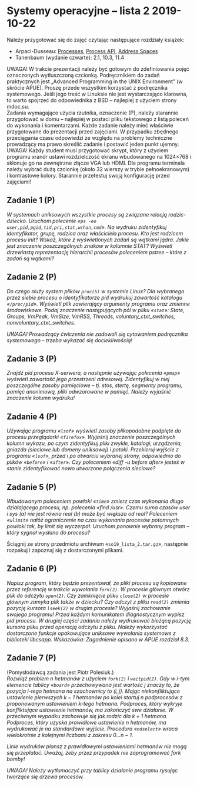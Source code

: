 # Systemy operacyjne – lista 2 2019-10-22

Należy przygotować się do zajęć czytając następujące rozdziały książek:

* Arpaci-Dusseau: [Processes](http://pages.cs.wisc.edu/~remzi/OSTEP/cpu-intro.pdf), [Process API](http://pages.cs.wisc.edu/~remzi/OSTEP/cpu-api.pdf), [Address Spaces](http://pages.cs.wisc.edu/~remzi/OSTEP/vm-intro.pdf)
* Tanenbaum (wydanie czwarte): 2.1, 10.3, 11.4

UWAGA! W trakcie prezentacji należy być gotowym do zdefiniowania pojęć oznaczonych wytłuszczoną czcionką.
Podręcznikiem do zadań praktycznych jest „Advanced Programming in the UNIX Environment” (w skrócie APUE). Proszę przede wszystkim korzystać z podręcznika systemowego. Jeśli jego treść w Linuksie nie jest wystarczająco klarowna, to warto spojrzeć do odpowiednika z BSD – najlepiej z użyciem strony mdoc.su.  
Zadania wymagające użycia rzutnika, oznaczenie (P), należy starannie przygotować w domu – najlepiej w postaci pliku tekstowego z listą poleceń do wykonania i komentarzami. Każde zadanie należy mieć właściwie przygotowane do prezentacji przed zajęciami. W przypadku zbędnego przeciągania czasu odpowiedzi ze względu na problemy techniczne prowadzący ma prawo skreślić zadanie i postawić jeden punkt ujemny.  
UWAGA! Każdy student musi przygotować skrypt, który z użyciem programu xrandr ustawi rozdzielczość ekranu wbudowanego na 1024×768 i sklonuje go na zewnętrzne złącze VGA lub HDMI. Dla programu terminala należy wybrać dużą czcionkę (około 32 wierszy w trybie pełnoekranowym) i kontrastowe kolory. Starannie przetestuj swoją konfigurację przed zajęciami!

## Zadanie 1 (P)

*W systemach uniksowych wszystkie procesy są związane relacją rodzic-dziecko. Uruchom polecenie «`ps -eo user,pid,pgid,tid,pri,stat,wchan,cmd`». Na wydruku zidentyfikuj identyfikator, grupę, rodzica oraz właściciela procesu. Kto jest rodzicem procesu init? Wskaż, które z wyświetlonych zadań są wątkami jądra. Jakie jest znaczenie poszczególnych znaków w kolumnie STAT? Wyświetl drzewiastą reprezentację hierarchii procesów poleceniem pstree – które z zadań są wątkami?*

## Zadanie 2 (P)

*Do czego służy system plików `proc(5)` w systemie Linux? Dla wybranego przez siebie procesu o identyfikatorze pid wydrukuj zawartość katalogu «`/proc/pid`». Wyświetl plik zawierający argumenty programu oraz zmienne środowiskowe. Podaj znaczenie następujących pól w pliku «`stat`»: State, Groups, VmPeak, VmSize, VmRSS, Threads, voluntary_ctxt_switches, nonvoluntary_ctxt_switches.*

*UWAGA! Prowadzący ćwiczenia nie zadowoli się cytowaniem podręcznika systemowego – trzeba wykazać się dociekliwością!*

## Zadanie 3 (P)

*Znajdź pid procesu X-serwera, a następnie używając polecenia «`pmap`» wyświetl zawartość jego przestrzeni adresowej. Zidentyfikuj w niej poszczególne zasoby pamięciowe – tj. stos, stertę, segmenty programu, pamięć anonimową, pliki odwzorowane w pamięć. Należy wyjaśnić znaczenie kolumn wydruku!*

## Zadanie 4 (P)

*Używając programu «`lsof`» wyświetl zasoby plikopodobne podpięte do procesu przeglądarki «`firefox`». Wyjaśnij znaczenie poszczególnych kolumn wykazu, po czym zidentyfikuj pliki zwykłe, katalogi, urządzenia, gniazda (sieciowe lub domeny uniksowej) i potoki. Przekieruj wyjście z programu «`lsof`», przed i po otwarciu wybranej strony, odpowiednio do plików «`before`» i «`after`». Czy poleceniem «diff -u before after» jesteś w stanie zidentyfikować nowo utworzone połączenia sieciowe?*

## Zadanie 5 (P)

*Wbudowanym poleceniem powłoki «`time`» zmierz czas wykonania długo działającego procesu, np. polecenia «find /usr». Czemu suma czasów user i sys (a) nie jest równa real (b) może być większa od real? Poleceniem «`ulimit`» nałóż ograniczenie na czas wykonania procesów potomnych powłoki tak, by limit się wyczerpał. Uruchom ponownie wybrany program – który sygnał wysłano do procesu?*

Ściągnij ze strony przedmiotu archiwum «`so19_lista_2.tar.gz`», następnie rozpakuj i zapoznaj się z dostarczonymi plikami.

## Zadanie 6 (P)

*Napisz program, który będzie prezentował, że pliki procesu są kopiowane przez referencję w trakcie wywołania `fork(2)`. W procesie głównym otwórz plik do odczytu `open(2)`. Czy zamknięcie pliku `close(2)` w procesie głównym zamyka plik także w dziecku? Czy odczyt z pliku `read(2)` zmienia pozycję kursora `lseek(2)` w drugim procesie? Wyjaśnij zachowanie swojego programu!
Przed każdym komunikatem diagnostycznym wypisz pid procesu. W drugiej części zadania należy wydrukować bieżącą pozycję kursora pliku przed operacją odczytu z pliku. Należy wykorzystać dostarczone funkcje opakowujące uniksowe wywołania systemowe z biblioteki libcsapp.
Wskazówka: Zagadnienie opisano w APUE rozdział 8.3.*

## Zadanie 7 (P)

(Pomysłodawcą zadania jest Piotr Polesiuk.)  
*Rozwiąż problem n hetmanów z użyciem `fork(2)` i `waitpid(2)`. Gdy w $i$-tym elemencie tablicy «`board`» przechowywana jest wartość $j$ znaczy to, że pozycja $i$-tego hetmana na szachownicy to $(i,j)$. Mając niekonfliktujące ustawienie pierwszych $k − 1$ hetmanów po kolei startuj $n$ podprocesów z proponowanym ustawieniem $k$-tego hetmana. Podproces, który wykryje konfliktujące ustawienie hetmanów, ma zakończyć swe działanie. W przeciwnym wypadku zachowuje się jak rodzic dla $k + 1$ hetmana. Podproces, który uzyska prawidłowe ustawienie $n$ hetmanów, ma wydrukować je na standardowe wyjście. Procedura «`ndselect`» wraca wielokrotnie z kolejnymi liczbami z zakresu $0...n − 1$.*

*Linie wydruków plansz z prawidłowymi ustawieniami hetmanów nie mogą się przeplatać. Uważaj, żeby przez przypadek nie zaprogramować fork bomby!*

*UWAGA! Należy wytłumaczyć przy tablicy działanie programu rysując tworzące się drzewa procesów.*
